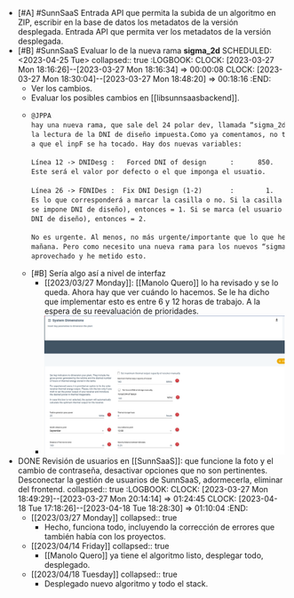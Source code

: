 - [#A] #SunnSaaS Entrada API que permita la subida de un algoritmo en ZIP, escribir en la base de datos los metadatos de la versión desplegada. Entrada API que permita ver los metadatos de la versión desplegada.
- [#B] #SunnSaaS Evaluar lo de la nueva rama **sigma_2d**
  SCHEDULED: <2023-04-25 Tue>
  collapsed:: true
  :LOGBOOK:
  CLOCK: [2023-03-27 Mon 18:16:26]--[2023-03-27 Mon 18:16:34] =>  00:00:08
  CLOCK: [2023-03-27 Mon 18:30:04]--[2023-03-27 Mon 18:48:20] =>  00:18:16
  :END:
  - Ver los cambios.
  - Evaluar los posibles cambios en [[libsunnsaasbackend]].
  - ```txt
    @JPPA
    hay una nueva rama, que sale del 24 polar dev, llamada “sigma_2d”. Es la que ya tiene
    la lectura de la DNI de diseño impuesta.Como ya comentamos, no todo es caja negra debido
    a que el inpF se ha tocado. Hay dos nuevas variables:
    
    Línea 12 -> DNIDesg :   Forced DNI of design      :      850.   W/m2.
    Este será el valor por defecto o el que imponga el usuatio.
    
    Línea 26 -> FDNIDes :  Fix DNI Design (1-2)       :        1.   No = 1, Yes = 2.
    Es lo que corresponderá a marcar la casilla o no. Si la casilla no se marca (no
    se impone DNI de diseño), entonces = 1. Si se marca (el usuario quiere imponer si
    DNI de diseño), entonces = 2.
    
    No es urgente. Al menos, no más urgente/importante que lo que hemos hablado esta
    mañana. Pero como necesito una nueva rama para los nuevos “sigmas”, pues ya he
    aprovechado y he metido esto.
    ```
  - [#B] Sería algo así a nivel de interfaz
    - [[2023/03/27 Monday]]: [[Manolo Quero]] lo ha revisado y se lo queda. Ahora hay que ver cuándo lo hacemos. Se le ha dicho que implementar esto es entre 6 y 12 horas de trabajo. A la espera de su reevaluación de prioridades.
    - ![forced_dni_design.png](../assets/forced_dni_design_1679935564017_0.png)
- DONE Revisión de usuarios en [[SunnSaaS]]: que funcione la foto y el cambio de contraseña, desactivar opciones que no son pertinentes. Desconectar la gestión de usuarios de SunnSaaS, adormecerla, eliminar del frontend.
  collapsed:: true
  :LOGBOOK:
  CLOCK: [2023-03-27 Mon 18:49:29]--[2023-03-27 Mon 20:14:14] =>  01:24:45
  CLOCK: [2023-04-18 Tue 17:18:26]--[2023-04-18 Tue 18:28:30] =>  01:10:04
  :END:
  - [[2023/03/27 Monday]]
    collapsed:: true
    - Hecho, funciona todo, incluyendo la corrección de errores que también había con los proyectos.
  - [[2023/04/14 Friday]]
    collapsed:: true
    - [[Manolo Quero]] ya tiene el algoritmo listo, desplegar todo, desplegado.
  - [[2023/04/18 Tuesday]]
    collapsed:: true
    - Desplegado nuevo algoritmo y todo el stack.
